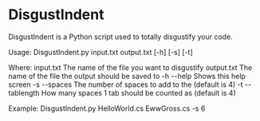 # DisgustIndent
DisgustIndent is a Python script used to totally disgustify your code.

Usage:
    DisgustIndent.py input.txt output.txt [-h] [-s] [-t]

Where:
input.txt        The name of the file you want to disgustify
output.txt       The name of the file the output should be saved to
-h --help        Shows this help screen
-s --spaces      The number of spaces to add to the (default is 4)
-t --tablength   How many spaces 1 tab should be counted as (default is 4)

Example:
DisgustIndent.py HelloWorld.cs EwwGross.cs -s 6
